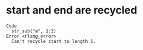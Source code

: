 # start and end are recycled

    Code
      str_sub("a", 1:2)
    Error <rlang_error>
      Can't recycle start to length 1.

